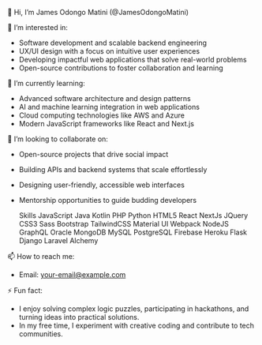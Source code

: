 👋 Hi, I’m James Odongo Matini (@JamesOdongoMatini)  

👀 I’m interested in:  
- Software development and scalable backend engineering  
- UX/UI design with a focus on intuitive user experiences  
- Developing impactful web applications that solve real-world problems  
- Open-source contributions to foster collaboration and learning  

🌱 I’m currently learning:  
- Advanced software architecture and design patterns  
- AI and machine learning integration in web applications  
- Cloud computing technologies like AWS and Azure  
- Modern JavaScript frameworks like React and Next.js  

💞️ I’m looking to collaborate on:  
- Open-source projects that drive social impact  
- Building APIs and backend systems that scale effortlessly  
- Designing user-friendly, accessible web interfaces  
- Mentorship opportunities to guide budding developers

  Skills
JavaScript Java Kotlin PHP Python HTML5 React NextJs JQuery CSS3 Sass Bootstrap TailwindCSS Material UI Webpack NodeJS GraphQL Oracle MongoDB MySQL PostgreSQL Firebase Heroku Flask Django Laravel Alchemy

📫 How to reach me:  
- Email: [your-email@example.com](jmatini68@gmail.com)  

⚡ Fun fact:  
- I enjoy solving complex logic puzzles, participating in hackathons, and turning ideas into practical solutions.  
- In my free time, I experiment with creative coding and contribute to tech communities.  

<!---
JamesOdongoMatini/JamesOdongoMatini is a ✨ special ✨ repository because its `README.md` (this file) appears on your GitHub profile.
You can click the Preview link to take a look at your changes.
--->
